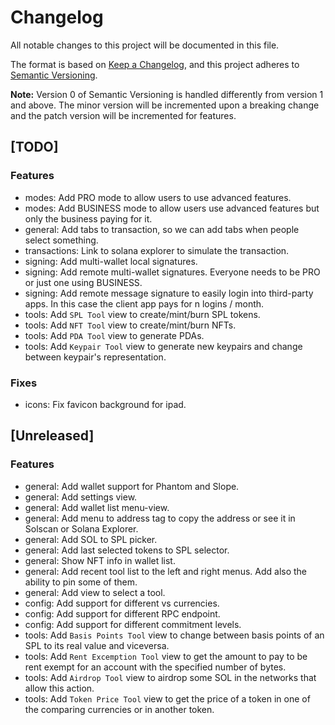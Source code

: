# Changelog

All notable changes to this project will be documented in this file.

The format is based on [Keep a Changelog](https://keepachangelog.com/en/1.0.0/),
and this project adheres to [Semantic Versioning](https://semver.org/spec/v2.0.0.html).

**Note:** Version 0 of Semantic Versioning is handled differently from version 1 and above.
The minor version will be incremented upon a breaking change and the patch version will be incremented for features.

## [TODO]

### Features

* modes: Add PRO mode to allow users to use advanced features.
* modes: Add BUSINESS mode to allow users use advanced features but only the business paying for it.
* general: Add tabs to transaction, so we can add tabs when people select something.
* transactions: Link to solana explorer to simulate the transaction.
* signing: Add multi-wallet local signatures.
* signing: Add remote multi-wallet signatures. Everyone needs to be PRO or just one using BUSINESS.
* signing: Add remote message signature to easily login into third-party apps. In this case the client app pays for n
  logins / month.
* tools: Add `SPL Tool` view to create/mint/burn SPL tokens.
* tools: Add `NFT Tool` view to create/mint/burn NFTs.
* tools: Add `PDA Tool` view to generate PDAs.
* tools: Add `Keypair Tool` view to generate new keypairs and change between keypair's representation.

### Fixes

* icons: Fix favicon background for ipad.

## [Unreleased]

### Features

* general: Add wallet support for Phantom and Slope.
* general: Add settings view.
* general: Add wallet list menu-view.
* general: Add menu to address tag to copy the address or see it in Solscan or Solana Explorer.
* general: Add SOL to SPL picker.
* general: Add last selected tokens to SPL selector.
* general: Show NFT info in wallet list.
* general: Add recent tool list to the left and right menus. Add also the ability to pin some of them.
* general: Add view to select a tool.
* config: Add support for different vs currencies.
* config: Add support for different RPC endpoint.
* config: Add support for different commitment levels.
* tools: Add `Basis Points Tool` view to change between basis points of an SPL to its real value and viceversa.
* tools: Add `Rent Excemption Tool` view to get the amount to pay to be rent exempt for an account with the
  specified number of bytes.
* tools: Add `Airdrop Tool` view to airdrop some SOL in the networks that allow this action.
* tools: Add `Token Price Tool` view to get the price of a token in one of the comparing currencies or in another
  token.
